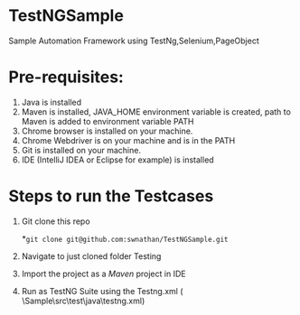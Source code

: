# TestNGSample
Sample Automation Framework using TestNg,Selenium,PageObject


# Pre-requisites:

1. Java is installed   
2. Maven is installed, JAVA_HOME environment variable is created, path to Maven is added to environment variable PATH
3. Chrome browser is installed on your machine.
4. Chrome Webdriver is on your machine and is in the PATH
5. Git is installed on your machine. 
6. IDE (IntelliJ IDEA or Eclipse for example) is installed


# Steps to run the Testcases

1. Git clone this repo 
   
   *`git clone git@github.com:swnathan/TestNGSample.git`
2. Navigate to just cloned folder Testing 
3. Import the project as a *Maven* project in IDE
4. Run as TestNG Suite  using the Testng.xml ( \Sample\src\test\java\testng.xml)
